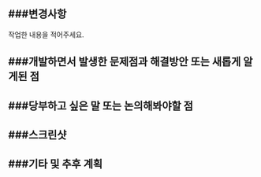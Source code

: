 ###변경사항
-----
작업한 내용을 적어주세요.

###개발하면서 발생한 문제점과 해결방안 또는 새롭게 알게된 점
-----
###당부하고 싶은 말 또는 논의해봐야할 점
-----
###스크린샷
-----
###기타 및 추후 계획
-----
